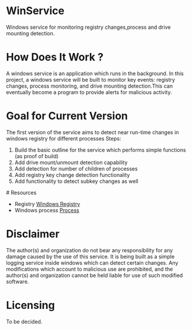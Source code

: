 # WinService
Windows service for monitoring registry changes,process and drive mounting detection. 

# How Does It Work ?
A windows service is an application which runs in the background. In this project, a windows service will be built to monitor key events: registry changes, process monitoring, and drive mounting detection.This can eventually become a program to provide alerts for malicious activity.

# Goal for Current Version 
The first version of the service aims to detect near run-time changes in windows registry for different processes 
Steps:
<ol>
<li>Build the basic outline for the service which performs simple functions (as proof of build)</li>
<li>Add drive mount/unmount detection capability</li>
<li>Add detection for number of children of processes</li>
<li>Add registry key change detection functionality</li>
<li>Add functionality to detect subkey changes as well</li>
</ol>
# Resources
<ul>
<li>
Registry  <a href="https://support.microsoft.com/en-in/help/256986/windows-registry-information-for-advanced-users"> Windows Registry </a>
</li>
<li>
Windows process <a href="https://docs.microsoft.com/en-us/windows/win32/procthread/processes-and-threads#:~:text=A%20process%2C%20in%20the%20simplest,operating%20system%20allocates%20processor%20time.&text=A%20job%20object%20allows%20groups,be%20managed%20as%20a%20unit."> Process </a>
</li>
</ul>

# Disclaimer 
The author(s) and organization do not bear any responsibility for any damage caused by the use of this service. It is being built as a simple logging service inside windows which can detect certain changes. Any modifications which account to malicious use are prohibited, and the author(s) and organization cannot be held liable for use of such modified software.

# Licensing 
To be decided.
